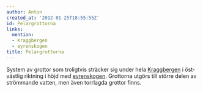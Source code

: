 ```yaml
---
author: Anton
created_at: '2012-01-25T18:55:55Z'
id: Pelargrottorna
links:
  mention:
  - Kraggbergen
  - eyrenskogen
title: Pelargrottorna
---
```


System av grottor som troligtvis sträcker sig under hela [Kraggbergen] i öst-västlig riktning i höjd
med [eyrenskogen]. Grottorna utgörs till större delen av strömmande vatten, men även torrlagda
grottor finns.

  [Kraggbergen]: Kraggbergen
  [eyrenskogen]: eyrenskogen

